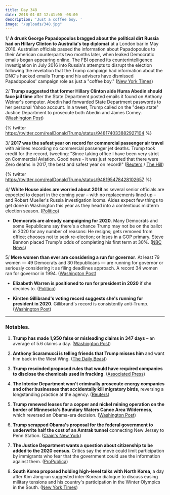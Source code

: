 ```yaml
---
title: Day 348
date: 2018-01-02 12:41:00 -08:00
description: 'Just a coffee boy. '
image: "/uploads/348.jpg"
---
```


1/ **A drunk George Papadopoulos bragged about the political dirt Russia had on Hillary Clinton to Australia's top diplomat** at a London bar in May 2016. Australian officials passed the information about Papadopoulos to their American counterparts two months later, when leaked Democratic emails began appearing online. The FBI opened its counterintelligence investigation in July 2016 into Russia's attempts to disrupt the election following the revelation that the Trump campaign had information about the DNC's hacked emails Trump and his advisers have dismissed Papadopoulos' campaign role as just a "coffee boy." ([New York Times](https://www.nytimes.com/2017/12/30/us/politics/how-fbi-russia-investigation-began-george-papadopoulos.html))

2/ **Trump suggested that former Hillary Clinton aide Huma Abedin should face jail time** after the State Department posted emails it found on Anthony Weiner's computer. Abedin had forwarded State Department passwords to her personal Yahoo account. In a tweet, Trump called on the "deep state" Justice Department to prosecute both Abedin and James Comey. ([Washington Post](https://www.washingtonpost.com/news/post-politics/wp/2018/01/02/trump-urges-justice-department-to-act-on-comey-suggests-huma-abedin-should-face-jail-time/))

{% twitter https://twitter.com/realDonaldTrump/status/948174033882927104 %}

3/ **2017 was the safest year on record for commercial passenger air travel** with airlines recording no commercial passenger jet deaths. Trump took credit for the record, tweeting: "Since taking office I have been very strict on Commercial Aviation. Good news - it was just reported that there were Zero deaths in 2017, the best and safest year on record!" ([Reuters](https://www.reuters.com/article/us-aviation-safety/2017-safest-year-on-record-for-commercial-passenger-air-travel-groups-idUSKBN1EQ17L) / [The Hill](http://thehill.com/homenews/administration/367024-trump-takes-credit-for-air-travel-safety-record))

{% twitter https://twitter.com/realDonaldTrump/status/948195478428102657 %}

4/ **White House aides are worried about 2018** as several senior officials are expected to depart in the coming year – with no replacements lined up – and Robert Mueller's Russia investigation looms. Aides expect few things to get done in Washington this year as they head into a contentious midterm election season. ([Politico](https://www.politico.com/story/2018/01/01/trump-aides-anxieties-worries-2018-319861))

* **Democrats are already campaigning for 2020**. Many Democrats and some Republicans say there's a chance Trump may not be on the ballot in 2020 for any number of reasons: He resigns; gets removed from office; chooses not to seek re-election; or loses in a GOP primary. Steve Bannon placed Trump's odds of completing his first term at 30%. ([NBC News](https://www.nbcnews.com/politics/elections/democrats-are-already-campaigning-2020-so-trump-n831651))

5/ **More women than ever are considering a run for governor**. At least 79 women — 49 Democrats and 30 Republicans — are running for governor or seriously considering it as filing deadlines approach. A record 34 women ran for governor in 1994. ([Washington Post](https://www.washingtonpost.com/politics/if-we-dont-run-then-we-wont-achieve-why-a-record-number-of-women-are-eyeing-a-run-for-governor/2018/01/01/10938cf4-e674-11e7-a65d-1ac0fd7f097e_story.html))

* **Elizabeth Warren is positioned to run for president in 2020** if she decides to. ([Politico](https://www.politico.com/story/2018/01/02/elizabeth-warren-2020-election-democrats-319045))

* **Kirsten Gillibrand's voting record suggests she's running for president in 2020**. Gillibrand's record is consistently anti-Trump. ([Washington Post](https://www.washingtonpost.com/news/monkey-cage/wp/2018/01/01/it-sure-looks-as-if-kirsten-gillibrand-is-running-for-president/))

---

### Notables.

1. **Trump has made 1,950 false or misleading claims in 347 days** – an average of 5.6 claims a day. ([Washington Post](https://www.washingtonpost.com/news/fact-checker/wp/2018/01/02/president-trump-has-made-1949-false-or-misleading-claims-over-347-days/))

2. **Anthony Scaramucci is telling friends that Trump misses him** and want him back in the West Wing. ([The Daily Beast](https://www.thedailybeast.com/anthony-scaramucci-is-telling-pals-that-donald-trump-wants-him-back))

3. **Trump rescinded proposed rules that would have required companies to disclose the chemicals used in fracking**. ([Associated Press](https://apnews.com/956180a43a1c44c69dec806dc794b719))

4. **The Interior Department won't criminally prosecute energy companies and other businesses that accidentally kill migratory birds**, reversing a longstanding practice at the agency. ([Reuters](https://www.reuters.com/article/us-usa-environment-trump/accidentally-killing-migratory-birds-not-a-crime-trump-administration-says-idUSKBN1EH03D))

5. **Trump renewed leases for a copper and nickel mining operation on the border of Minnesota's Boundary Waters Canoe Area Wilderness**, which reversed an Obama-era decision. ([Washington Post](https://www.washingtonpost.com/news/energy-environment/wp/2017/12/23/trump-administration-renews-mining-leases-near-minnesota-wilderness-area/))

6. **Trump scrapped Obama's proposal for the federal government to underwrite half the cost of an Amtrak tunnel** connecting New Jersey to Penn Station. ([Crain's New York](http://www.crainsnewyork.com/article/20171229/POLITICS/171229921/trump-administration-kills-gateway-tunnel-deal))

7. **The Justice Department wants a question about citizenship to be added to the 2020 census**. Critics say the move could limit participation by immigrants who fear that the government could use the information against them. ([ProPublica](https://www.propublica.org/article/trump-justice-department-pushes-for-citizenship-question-on-census-alarming-experts))

8. **South Korea proposed holding high-level talks with North Korea**, a day after Kim Jong-un suggested inter-Korean dialogue to discuss easing military tensions and his country's participation in the Winter Olympics in the South. ([New York Times](https://www.nytimes.com/2018/01/02/world/asia/south-north-korea-olympics-talks.html))
